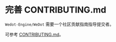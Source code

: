 # 完善 CONTRIBUTING.md

`Wedot-Engine/WeDot` 需要一个社区贡献指南指导提交者。

可参考 [CONTRIBUTING.md](https://github.com/Wedot-Engine/To-Do/blob/main/CONTRIBUTING.md/)。
